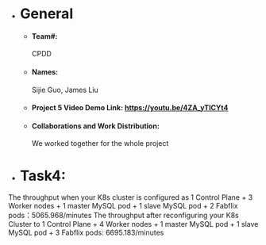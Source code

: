 - # General
    - #### Team#:
      CPDD

    - #### Names:
      Sijie Guo, James Liu

    - #### Project 5 Video Demo Link: https://youtu.be/4ZA_yTlCYt4
        
    - #### Collaborations and Work Distribution:
        We worked together for the whole project

- # Task4:
The throughput when your K8s cluster is configured as 1 Control Plane + 3 Worker nodes + 1 master MySQL pod + 1 slave MySQL pod + 2 Fabflix pods：5065.968/minutes
The throughput after reconfiguring your K8s Cluster to 1 Control Plane + 4 Worker nodes + 1 master MySQL pod + 1 slave MySQL pod + 3 Fabflix pods: 6695.183/minutes
